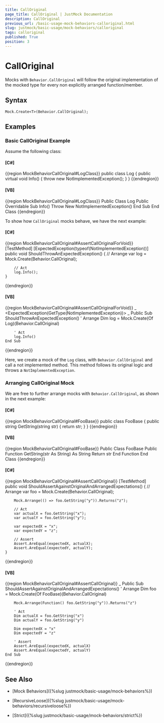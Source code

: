 ```yaml
---
title: CallOriginal
page_title: CallOriginal | JustMock Documentation
description: CallOriginal
previous_url: /basic-usage-mock-behaviors-calloriginal.html
slug: justmock/basic-usage/mock-behaviors/calloriginal
tags: calloriginal
published: True
position: 3
---
```


# CallOriginal

Mocks with `Behavior.CallOriginal` will follow the original implementation of the mocked type for every non explicitly arranged function/member.

## Syntax

`Mock.Create<T>(Behavior.CallOriginal);`

## Examples

### Basic CallOriginal Example

Assume the following class:
          
  #### __[C#]__

  {{region MockBehaviorCallOriginal#LogClass}}
    public class Log
    {
        public virtual void Info()
        {
            throw new NotImplementedException();
        }
    }
  {{endregion}}

  #### __[VB]__

  {{region MockBehaviorCallOriginal#LogClass}}
    Public Class Log
        Public Overridable Sub Info()
            Throw New NotImplementedException()
        End Sub
    End Class
  {{endregion}}

To show how `CallOriginal` mocks behave, we have the next example:

  #### __[C#]__

  {{region MockBehaviorCallOriginal#AssertCallOriginalForVoid}}
    [TestMethod]
    [ExpectedException(typeof(NotImplementedException))]
    public void ShouldThrowAnExpectedException()
    {
        // Arrange
        var log = Mock.Create<Log>(Behavior.CallOriginal);

        // Act
        log.Info();
    }
  {{endregion}}

  #### __[VB]__

  {{region MockBehaviorCallOriginal#AssertCallOriginalForVoid}}
    <TestMethod> _
    <ExpectedException(GetType(NotImplementedException))> _
    Public Sub ShouldThrowAnExpectedException()
        ' Arrange
        Dim log = Mock.Create(Of Log)(Behavior.CallOriginal)

        ' Act
        log.Info()
    End Sub
  {{endregion}}

Here, we create a mock of the `Log` class, with `Behavior.CallOriginal` and call a not implemented method. This method follows its original logic and throws a `NotImplementedException`.

### Arranging CallOriginal Mock

We are free to further arrange mocks with `Behavior.CallOriginal`, as shown in the next example:
          
  #### __[C#]__

  {{region MockBehaviorCallOriginal#FooBase}}
    public class FooBase
    {
        public string GetString(string str)
        {
            return str;
        }
    }
  {{endregion}}

  #### __[VB]__

  {{region MockBehaviorCallOriginal#FooBase}}
    Public Class FooBase
        Public Function GetString(str As String) As String
            Return str
        End Function
    End Class
  {{endregion}}

  #### __[C#]__

  {{region MockBehaviorCallOriginal#AssertCallOriginal}}
    [TestMethod]
    public void ShouldAssertAgainstOriginalAndArrangedExpectations()
    {
        // Arrange
        var foo = Mock.Create<FooBase>(Behavior.CallOriginal);

        Mock.Arrange(() => foo.GetString("y")).Returns("z");

        // Act
        var actualX = foo.GetString("x");
        var actualY = foo.GetString("y");

        var expectedX = "x";
        var expectedY = "z";

        // Assert
        Assert.AreEqual(expectedX, actualX);
        Assert.AreEqual(expectedY, actualY);
    }
  {{endregion}}

  #### __[VB]__

  {{region MockBehaviorCallOriginal#AssertCallOriginal}}
    <TestMethod> _
    Public Sub ShouldAssertAgainstOriginalAndArrangedExpectations()
        ' Arrange
        Dim foo = Mock.Create(Of FooBase)(Behavior.CallOriginal)

        Mock.Arrange(Function() foo.GetString("y")).Returns("z")

        ' Act
        Dim actualX = foo.GetString("x")
        Dim actualY = foo.GetString("y")

        Dim expectedX = "x"
        Dim expectedY = "z"

        ' Assert
        Assert.AreEqual(expectedX, actualX)
        Assert.AreEqual(expectedY, actualY)
    End Sub
  {{endregion}}

## See Also

 * [Mock Behaviors]({%slug justmock/basic-usage/mock-behaviors%})

 * [RecursiveLoose]({%slug justmock/basic-usage/mock-behaviors/recursiveloose%})

 * [Strict]({%slug justmock/basic-usage/mock-behaviors/strict%})

